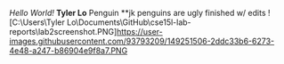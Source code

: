 *Hello World!*
**Tyler Lo**
Penguin
**jk penguins are ugly
finished w/ edits
![C:\Users\Tyler Lo\Documents\GitHub\cse15l-lab-reports\lab2screenshot.PNG]https://user-images.githubusercontent.com/93793209/149251506-2ddc33b6-6273-4e48-a247-b86904e9f8a7.PNG